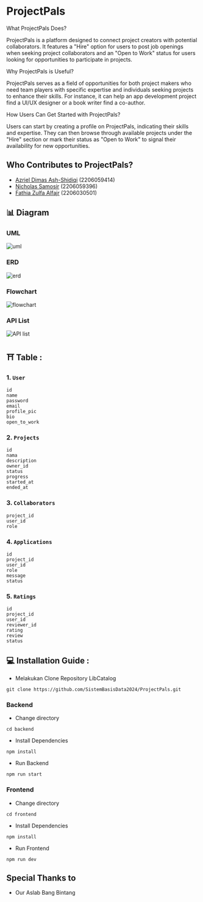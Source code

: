 # ProjectPals 

What ProjectPals Does?

ProjectPals is a platform designed to connect project creators with potential collaborators. It features a "Hire" option for users to post job openings when seeking project collaborators and an "Open to Work" status for users looking for opportunities to participate in projects.

Why ProjectPals is Useful?

ProjectPals serves as a field of opportunities for both project makers who need team players with specific expertise and individuals seeking projects to enhance their skills. For instance, it can help an app development project find a UI/UX designer or a book writer find a co-author.

How Users Can Get Started with ProjectPals?

Users can start by creating a profile on ProjectPals, indicating their skills and expertise. They can then browse through available projects under the "Hire" section or mark their status as "Open to Work" to signal their availability for new opportunities.


## Who Contributes to ProjectPals?

- [Azriel Dimas Ash-Shidiqi](https://github.com/AzDimas) (2206059414)
- [Nicholas Samosir](https://github.com/Exorthe) (2206059396)
- [Fathia Zulfa Alfajr](https://github.com/fathialfajr) (2206030501)


## :bar_chart: Diagram

### UML
![uml](https://github.com/SistemBasisData2024/ProjectPals/blob/main/image/uml.jpg?raw=true)

### ERD
![erd](https://github.com/SistemBasisData2024/ProjectPals/blob/main/image/erd.jpg?raw=true)

### Flowchart
![flowchart](https://github.com/SistemBasisData2024/ProjectPals/blob/main/image/flowchart.jpg?raw=true)

### API List
![API list](https://docs.google.com/spreadsheets/d/1xK7s0XFgYpYQvRbd7losJbM0iIrn374As9btCa5gc88/edit?gid=0#gid=0)

## ⛩ Table : 

### 1. `User`
```
id
name
password
email
profile_pic
bio
open_to_work
```

### 2. `Projects`
```
id
nama
description
owner_id
status
progress
started_at
ended_at
```

### 3. `Collaborators`
```
project_id
user_id
role
```

### 4. `Applications`
```
id
project_id
user_id
role
message
status
```

### 5. `Ratings`
```
id
project_id
user_id
reviewer_id
rating
review
status
```


## 💻 Installation Guide : 
- Melakukan Clone Repository LibCatalog
```
git clone https://github.com/SistemBasisData2024/ProjectPals.git
```

### Backend
- Change directory 
```
cd backend
```
- Install Dependencies
```
npm install
```

- Run Backend
```
npm run start

```


### Frontend
- Change directory 
```
cd frontend
```
- Install Dependencies
```
npm install
```

- Run Frontend
```
npm run dev

```

## Special Thanks to
- Our Aslab Bang Bintang
